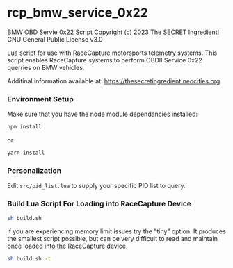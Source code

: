 # rcp_bmw_service_0x22
BMW OBD Servie 0x22 Script
Copyright (c) 2023 The SECRET Ingredient!
GNU General Public License v3.0

Lua script for use with RaceCapture motorsports telemetry systems. This script enables RaceCapture systems to perform OBDII Service 0x22 querries on BMW vehicles.

Additinal information available at: https://thesecretingredient.neocities.org

### Environment Setup

Make sure that you have the node module dependancies installed:

```sh
npm install
```

or

```sh
yarn install
```


### Personalization

Edit `src/pid_list.lua` to supply your specific PID list to query.

### Build Lua Script For Loading into RaceCapture Device

```sh
sh build.sh
```

if you are experiencing memory limit issues try the "tiny" option. It produces the smallest script possible, but can be very difficult to read and maintain once loaded into the RaceCapture device.

```sh
sh build.sh -t
```
